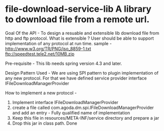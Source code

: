 # file-download-service-lib   A library to download file from a remote url.

Goal Of the API - To design a resuable and extensible lib download file from http and ftp protocol.
What is extensible ?
User should be able to support implementation of any protocol at run time.
sample -
http://www.w3.org/TR/PNG/iso_8859-1.txt
ftp://speedtest.tele2.net/10MB.zip

Pre-requisite -
This lib needs spring version 4.3 and later.

Design Pattern Used -
We are using SPI pattern to plugin implementation of any new protocol. For that we have defined service provider interface
IFileDownloadManagerProvider

How to implement a new protocol -
1) Implement interface IFileDownloadManagerProvider
2) create a file called com.agoda.dm.spi.IFileDownloadManagerProvider and add an entry - Fully qualified name of implementation
3) Keep this file in resources/META-INF/service directory and prepare a jar
4) Drop this jar in class path. Done
